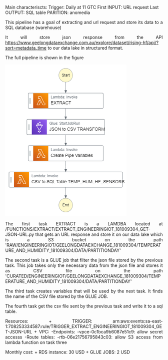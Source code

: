 Main characteriscts:
Trigger: Daily at 11 GTC
First INPUT: URL request
Last OUTPUT: SQL table
PARITION: anomedia

<div style="text-align: justify">

This pipeline has a goal of extracting and url request and store its data to a SQL database (warehouse)

It will store json response from the API https://www.geelongdataexchange.com.au/explore/dataset/rising-hf/api/?sort=metadata_time to our data lake in structured format.

The full pipeline is shown in the figure  


<p align="center">

![alt text](https://github.com/soulfulart-V1/Data_Pipelines_Projects/blob/main/Geelong%20Data%20Exchange/ENGINEERINGIOT/PROJECT_181009304/RESOURCES/IMAGES/PIPELINE_ENGINEERINGIOT_181009304_Temperature_Humidity_HF_sensorsInfo.png?raw=true)

</p>

The first task EXTRACT is a LAMDBA located at /FUNCTIONS/EXTRACT/EXTRACT_ENGINEERINGIOT_181009304_GET-JSON-URL.py that gets an URL response and store it on our data lake which is a S3 bucket on the path 'RAW/ENGINEERINGIOT/GEELONGDATAEXCHANGE_181009304/TEMPERATURE_AND_HUMIDITY_181009304/DATA/PARTITIONDAY'

The second task is a GLUE job that filter the json file stored by the previous task. This job takes only the necessary data from the json file and stores it as CSV file on the path 'CURATED/ENGINEERINGIOT/GEELONGDATAEXCHANGE_181009304/TEMPERATURE_AND_HUMIDITY_181009304/DATA/PARTITIONDAY'

The third task creates variables that will be used by the next task. It finds the name of the CSV file stored by the GLUE JOB.

The fourth task get the csv file sent by the previous task and write it to a sql table.

 Resources:
    + TRIGGER: arn:aws:events:sa-east-1:708253334587:rule/TRIGGER_EXTRACT_ENGINEERINGIOT_181009304_GET-JSON-URL
    + VPC: 
        -Endpoints:
            -vpce-0c1bca9b6087e51c9: allow secret accesss
        -Route tables:
            -rtb-06e21756795843c03: allow S3 access from lambda function on task three

Monthly cost:
    + RDS instance: 30 USD
    + GLUE JOBS: 2 USD

</div>